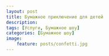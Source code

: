 ```yaml
---
layout: post
title: Бумажное приключение для детей
description: 
tags: [Услуги, Бумажное шоу]
categories: [Бумажное шоу]
image:
    feature: posts/confetti.jpg
---
```


